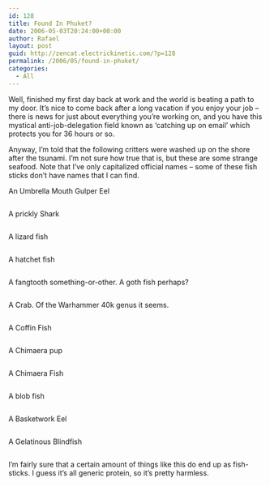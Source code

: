 ```yaml
---
id: 128
title: Found In Phuket?
date: 2006-05-03T20:24:00+00:00
author: Rafael
layout: post
guid: http://zencat.electrickinetic.com/?p=128
permalink: /2006/05/found-in-phuket/
categories:
  - All
---
```

Well, finished my first day back at work and the world is beating a path to my door. It’s nice to come back after a long vacation if you enjoy your job – there is news for just about everything you’re working on, and you have this mystical anti-job-delegation field known as ‘catching up on email’ which protects you for 36 hours or so.

Anyway, I’m told that the following critters were washed up on the shore after the tsunami. I’m not sure how true that is, but these are some strange seafood. Note that I’ve only capitalized official names – some of these fish sticks don’t have names that I can find.

An Umbrella Mouth Gulper Eel

<img src="http://img.photobucket.com/albums/v384/zen_cat/umbrella_mouth_gulper_eel.jpg" alt="" />

A prickly Shark

<img src="http://img.photobucket.com/albums/v384/zen_cat/prickly_shark.jpg" alt="" />

A lizard fish

<img src="http://img.photobucket.com/albums/v384/zen_cat/lizard_fish.jpg" alt="" />

A hatchet fish

<img src="http://img.photobucket.com/albums/v384/zen_cat/hatchetfish.jpg" alt="" />

A fangtooth something-or-other. A goth fish perhaps?

<img src="http://img.photobucket.com/albums/v384/zen_cat/fangtooth.jpg" alt="" />

A Crab. Of the Warhammer 40k genus it seems.

<img src="http://img.photobucket.com/albums/v384/zen_cat/crab.jpg" alt="" />

A Coffin Fish

<img src="http://img.photobucket.com/albums/v384/zen_cat/coffinfish.jpg" alt="" />

A Chimaera pup

<img src="http://img.photobucket.com/albums/v384/zen_cat/chimaera_pup.jpg" alt="" />

A Chimaera Fish

<img src="http://img.photobucket.com/albums/v384/zen_cat/chimaera_fish.jpg" alt="" />

A blob fish

<img src="http://img.photobucket.com/albums/v384/zen_cat/blob_fish.jpg" alt="" />

A Basketwork Eel

<img src="http://img.photobucket.com/albums/v384/zen_cat/basketwork_eel.jpg" alt="" />

A Gelatinous Blindfish

<img src="http://img.photobucket.com/albums/v384/zen_cat/aphyonus.jpg" alt="" />

I’m fairly sure that a certain amount of things like this do end up as fish-sticks. I guess it’s all generic protein, so it’s pretty harmless.

&nbsp;